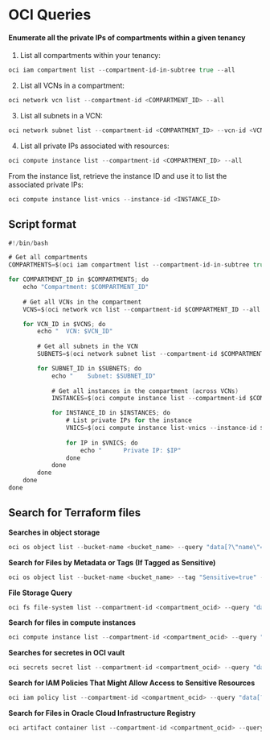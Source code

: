 # OCI Queries

#### Enumerate all the private IPs of compartments within a given tenancy

1) List all compartments within your tenancy:
```go
oci iam compartment list --compartment-id-in-subtree true --all
```

2) List all VCNs in a compartment:
```go
oci network vcn list --compartment-id <COMPARTMENT_ID> --all
```

3) List all subnets in a VCN:
```go
oci network subnet list --compartment-id <COMPARTMENT_ID> --vcn-id <VCN_ID> --all
```

4) List all private IPs associated with resources:
```go
oci compute instance list --compartment-id <COMPARTMENT_ID> --all
```

From the instance list, retrieve the instance ID and use it to list the associated private IPs:
```go
oci compute instance list-vnics --instance-id <INSTANCE_ID>
```

## Script format
```go
#!/bin/bash

# Get all compartments
COMPARTMENTS=$(oci iam compartment list --compartment-id-in-subtree true --all --query "data[].[id]" --output text)

for COMPARTMENT_ID in $COMPARTMENTS; do
    echo "Compartment: $COMPARTMENT_ID"
    
    # Get all VCNs in the compartment
    VCNS=$(oci network vcn list --compartment-id $COMPARTMENT_ID --all --query "data[].[id]" --output text)

    for VCN_ID in $VCNS; do
        echo "  VCN: $VCN_ID"
        
        # Get all subnets in the VCN
        SUBNETS=$(oci network subnet list --compartment-id $COMPARTMENT_ID --vcn-id $VCN_ID --all --query "data[].[id]" --output text)

        for SUBNET_ID in $SUBNETS; do
            echo "    Subnet: $SUBNET_ID"
            
            # Get all instances in the compartment (across VCNs)
            INSTANCES=$(oci compute instance list --compartment-id $COMPARTMENT_ID --all --query "data[].[id]" --output text)

            for INSTANCE_ID in $INSTANCES; do
                # List private IPs for the instance
                VNICS=$(oci compute instance list-vnics --instance-id $INSTANCE_ID --query "data[].[privateIp]" --output text)
                
                for IP in $VNICS; do
                    echo "      Private IP: $IP"
                done
            done
        done
    done
done
```

## Search for Terraform files


**Searches in object storage**
```go
oci os object list --bucket-name <bucket_name> --query "data[?\"name\"=='*.tf' || \"name\"=='*.tfvars'].[\"name\"]" --all
```

**Search for Files by Metadata or Tags (If Tagged as Sensitive)**
```go
oci os object list --bucket-name <bucket_name> --tag "Sensitive=true" --all
```

**File Storage Query**
```go
oci fs file-system list --compartment-id <compartment_ocid> --query "data[?\"display-name\"=='*'].\"display-name\""
```

**Search for files in compute instances**
```go
oci compute instance list --compartment-id <compartment_ocid> --query "data[?\"display-name\"=='*'].\"display-name\""
```

**Searches for secretes in OCI vault**
```go
oci secrets secret list --compartment-id <compartment_ocid> --query "data[?\"secret-name\"=='*'].\"secret-name\""
```

**Search for IAM Policies That Might Allow Access to Sensitive Resources**
```go
oci iam policy list --compartment-id <compartment_ocid> --query "data[?\"statements\"=='*'].\"policy-name\""
```

**Search for Files in Oracle Cloud Infrastructure Registry**
```go
oci artifact container list --compartment-id <compartment_ocid> --query "data[?\"name\"=='*'].\"name\""
```